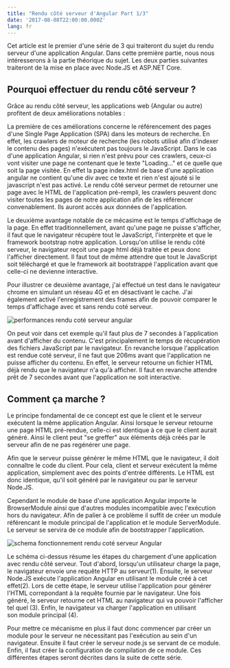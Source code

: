 ```yaml
---
title: "Rendu côté serveur d'Angular Part 1/3"
date: '2017-08-08T22:00:00.000Z'
lang: fr
---
```

Cet article est le premier d'une série de 3 qui traiteront du sujet du
rendu serveur d'une application Angular. Dans cette première partie,
nous nous intéresserons à la partie théorique du sujet. Les deux parties
suivantes traiteront de la mise en place avec Node.JS et ASP.NET Core.

Pourquoi effectuer du rendu côté serveur ?
------------------------------------------

Grâce au rendu côté serveur, les applications web (Angular ou autre)
profitent de deux améliorations notables : 

La première de ces améliorations concerne le référencement des pages
d'une Single Page Application (SPA) dans les moteurs de recherche. En
effet, les crawlers de moteur de recherche (les robots utilisé afin
d'indexer le contenu des pages) n'exécutent pas toujours le
JavaScript. Dans le cas d'une application Angular, si rien n'est prévu
pour ces crawlers, ceux-ci vont visiter une page ne contenant que le
texte "Loading\..." et ce quelle que soit la page visitée. En effet la
page index.html de base d'une application angular ne contient qu'une
div avec ce texte et rien n'est ajouté si le javascript n'est pas
activé. Le rendu côté serveur permet de retourner une page avec le HTML
de l'application pré-rempli, les crawlers peuvent donc visiter toutes
les pages de notre application afin de les référencer convenablement.
Ils auront accès aux données de l'application.

Le deuxième avantage notable de ce mécasime est le temps d'affichage de
la page. En effet traditionnellement, avant qu'une page ne puisse
s'afficher, il faut que le navigateur récupère tout le JavaScript,
l'interprète et que le framework bootstrap notre application.
Lorsqu'on utilise le rendu côté serveur, le navigateur reçoit une page
html déjà traitée et peux donc l'afficher directement. Il faut tout de
même attendre que tout le JavaScript soit téléchargé et que le framework
ait bootstrappé l'application avant que celle-ci ne devienne
interactive.

Pour illustrer ce deuxième avantage, j'ai effectué un test dans le
navigateur chrome en simulant un réseau 4G et en désactivant le cache.
J'ai également activé l'enregistrement des frames afin de pouvoir
comparer le temps d'affichage avec et sans rendu coté serveur. 

![performances rendu coté serveur angular
](https://infiniteblogs.blob.core.windows.net:443/medias/b74b5364-c8cf-4ecf-8c58-c8200cd2c5b6_perf.png)

On peut voir dans cet exemple qu'il faut plus de 7 secondes à
l'application avant d'afficher du contenu. C'est principalement le
temps de récupération des fichiers JavaScript par le navigateur. En
revanche lorsque l'application est rendue coté serveur, il ne faut que
206ms avant que l'application ne puisse afficher du contenu. En
effet, le serveur retourne un fichier HTML déjà rendu que le navigateur
n'a qu'à afficher. Il faut en revanche attendre prêt de 7 secondes
avant que l'application ne soit interactive. 

Comment ça marche ?
-------------------

Le principe fondamental de ce concept est que le client et le serveur
exécutent la même application Angular. Ainsi lorsque le serveur retourne
une page HTML pré-rendue, celle-ci est identique à ce que le client
aurait généré. Ainsi le client peut "se greffer" aux éléments déjà
créés par le serveur afin de ne pas regénérer une page.

Afin que le serveur puisse générer le même HTML que le navigateur, il
doit connaître le code du client. Pour cela, client et serveur exécutent
la même application, simplement avec des points d'entrée différents. Le
HTML est donc identique, qu'il soit généré par le navigateur ou par le
serveur Node.JS.

Cependant le module de base d'une application Angular importe le
BrowserModule ainsi que d'autres modules incompatible avec l'exécution
hors du navigateur. Afin de palier à ce problème il suffit de créer un
module référencant le module principal de l'application et le module
ServerModule. Le serveur se servira de ce module afin de bootstrapper
l'application.

![schema fonctionnement rendu coté serveur
Angular](https://infiniteblogs.blob.core.windows.net:443/medias/84188086-1566-421b-93e3-0f14f5ac6915_schem.png)

Le schéma ci-dessus résume les étapes du chargement d'une application
avec rendu côté serveur. Tout d'abord, lorsqu'un utilisateur charge la
page, le navigateur envoie une requête HTTP au serveur(1). Ensuite, le
serveur Node.JS exécute l'application Angular en utilisant le module
créé à cet effet(2). Lors de cette étape, le serveur utilise
l'application pour générer l'HTML correpondant à la requête fournie
par le navigateur. Une fois généré, le serveur retourne cet HTML au
navigateur qui va pouvoir l'afficher tel quel (3). Enfin, le navigateur
va charger l'application en utilisant son module principal (4).

Pour mettre ce mécanisme en plus il faut donc commencer par créer un
module pour le serveur ne nécessitant pas l'exécution au sein d'un
navigateur. Ensuite il faut créer le serveur node.js se servant de ce
module. Enfin, il faut créer la configuration de compilation de ce
module. Ces différentes étapes seront décrites dans la suite de cette
série.

 